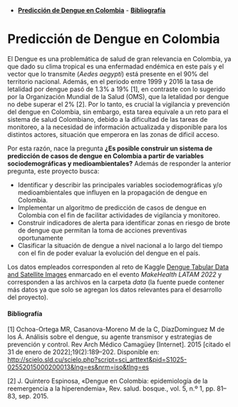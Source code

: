 - [**Predicción de Dengue en Colombia**](#predicción-de-dengue-en-colombia)
      - [**Bibliografía**](#bibliografía)
# **Predicción de Dengue en Colombia**
El Dengue es una problemática de salud de gran relevancia en Colombia, ya que dado su clima tropical es una enfermadad endémica en este país y el vector que lo transmite (*Aedes aegypti*) está presente en el 90% del territorio nacional. Además, en el periodo entre 1999 y 2016 la tasa de letalidad por dengue pasó de 1.3% a 19% [1], en contraste con lo sugerido por la Organización Mundial de la Salud (OMS), que la letalidad por dengue no debe superar el 2% [2]. Por lo tanto, es crucial la vigilancia y prevención del dengue en Colombia, sin embargo, esta tarea equivale a un reto para el sistema de salud Colombiano, debido a la dificultad de las tareas de monitoreo, a la necesidad de información actualizada y disponible para los distintos actores, situación que emperora en las zonas de dificil acceso. 

Por esta razón,  nace la pregunta **¿Es posible construir un sistema de predicción de casos de dengue en Colombia a partir de variables sociodemográficas y medioambientales?** Además de responder la anterior pregunta, este proyecto busca: 

- Identificar y describir las principales variables sociodemográficas y/o medioambientales que influyen en la propagación de dengue en Colombia.
- Implementar un algoritmo de predicción de casos de dengue en Colombia con el fin de facilitar actividades de vigilancia y monitoreo.
- Construir indicadores de alerta para identificar zonas en riesgo de brote de dengue que permitan la toma de acciones preventivas oportunamente
- Clasificar la situación de dengue a nivel nacional a lo largo del tiempo con el fin de poder evaluar la evolución del dengue en el país. 

Los datos empleados corresponden al reto de Kaggle [Dengue Tabular Data and Satellite Images](https://www.kaggle.com/datasets/davidrestrepo/dengue) enmarcado en el evento *MakeHealth LATAM 2022* y corresponden a las archivos en la carpeta *data* (la fuente puede contener más datos ya que solo se agregan los datos relevantes para el desarrollo del proyecto).


#### **Bibliografía**
[1] Ochoa-Ortega MR, Casanova-Moreno M de la C, DíazDominguez M de los Á. Análisis sobre el dengue, su agente transmisor y estrategias de prevención y control. Rev Arch Médico Camagüey [Internet]. 2015 [citado el 31 de enero de 2022];19(2):189–202. Disponible en: http://scielo.sld.cu/scielo.php?script=sci_arttext&pid=S1025-02552015000200013&lng=es&nrm=iso&tlng=es

[2] J. Quintero Espinosa, «Dengue en Colombia: epidemiología de la reemergencia a la hiperendemia», Rev. salud. bosque., vol. 5, n.º 1, pp. 81–83, sep. 2015.